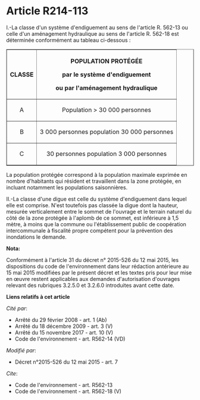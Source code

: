 # Article R214-113

I.-La classe d'un système d'endiguement au sens de l'article R. 562-13 ou celle d'un aménagement hydraulique au sens de
l'article R. 562-18 est déterminée conformément au tableau ci-dessous : 

<table border="1" width="680">
  <tbody>
    <tr>
      <th>

CLASSE 

</th>
      <th>

POPULATION PROTÉGÉE 

par le système d'endiguement 

ou par l'aménagement hydraulique 

</th>
    </tr>
    <tr>
      <td align="center">

A 

</td>
      <td align="center">

Population > 30 000 personnes 

</td>
    </tr>
    <tr>
      <td align="center">

B 

</td>
      <td align="center">

3 000 personnes population 30 000 personnes 

</td>
    </tr>
    <tr>
      <td align="center">

C 

</td>
      <td align="center">

30 personnes population 3 000 personnes 

</td>
    </tr>
  </tbody>
</table>

La population protégée correspond à la population maximale exprimée en nombre d'habitants qui résident et travaillent dans la
zone protégée, en incluant notamment les populations saisonnières. 

II.-La classe d'une digue est celle du système d'endiguement dans lequel elle est comprise. N'est toutefois pas classée la
digue dont la hauteur, mesurée verticalement entre le sommet de l'ouvrage et le terrain naturel du côté de la zone protégée à
l'aplomb de ce sommet, est inférieure à 1,5 mètre, à moins que la commune ou l'établissement public de coopération
intercommunale à fiscalité propre compétent pour la prévention des inondations le demande.

**Nota:**

Conformément à l'article 31 du décret n° 2015-526 du 12 mai 2015, les dispositions du code de l'environnement dans leur
rédaction antérieure au 15 mai 2015 modifiées par le présent décret et les textes pris pour leur mise en œuvre restent
applicables aux demandes d'autorisation d'ouvrages relevant des rubriques 3.2.5.0 et 3.2.6.0 introduites avant cette date.

**Liens relatifs à cet article**

_Cité par_:

  - Arrêté du 29 février 2008 - art. 1 (Ab)
  - Arrêté du 18 décembre 2009 - art. 3 (V)
  - Arrêté du 15 novembre 2017 - art. 10 (V)
  - Code de l'environnement - art. R562-14 (VD)

_Modifié par_:

  - Décret n°2015-526 du 12 mai 2015 - art. 7

_Cite_:

  - Code de l'environnement - art. R562-13
  - Code de l'environnement - art. R562-18 (V)
